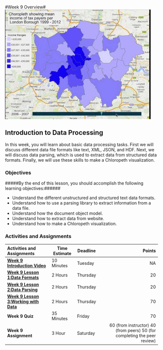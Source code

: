 #Week 9 Overview#
![chloropeth heat map](hqdefault.jpg)
## Introduction to Data Processing ##

In this week, you will learn about basic data processing tasks. First we will discuss different data file formats like text, XML, JSON, and HDF. Next, we will discuss data parsing, which is used to extract data from structured data formats. Finally, we will use these skills to make a Chloropeth visualization.

### Objectives ###

#####By the end of this lesson, you should accomplish the following learning objectives:######

- Understand the different unstructured and structured text data formats.
- Understand how to use a parsing library to extract information from a data file.
- Understand how the document object model.
- Understand how to extract data from website.
- Understand how to make a Chloropeth visualization.

### Activities and Assignments ###

|Activities and Assignments | Time Estimate | Deadline | Points|
|:------| -----|-------|----------:|
|**[Week 9 Introduction Video](https://mediaspace.illinois.edu/media/Week+Nine/1_wjx4slvk)**|10 Minutes|Tuesday|NA|
|**[Week 9 Lesson 1:Data Formats](lesson1.md)**| 2 Hours |Thursday| 20|
|**[Week 9 Lesson 2:Data Parsing](lesson2.md)**| 2 Hours | Thursday | 20 |
|**[Week 9 Lesson 3:Working with Data](lesson3.md)**| 2 Hours | Thursday| 70 |
|**Week 9 Quiz**| 35 Minutes | Friday | 70|
|**Week 9 Assignment**| 3 Hour | Saturday | 60 (from instructor) 40 (from peers) 50 (for completing the peer review) | 

